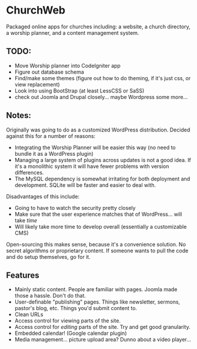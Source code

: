 ChurchWeb
====

Packaged online apps for churches including: a website, a church directory, a worship planner, and a content management system.

TODO:
----

* Move Worship planner into CodeIgniter app
* Figure out database schema
* Find/make some themes (figure out how to do theming, if it's just css, or view replacement)
* Look into using BootStrap (at least LessCSS or SaSS)
* check out Joomla and Drupal closely... maybe Wordpress some more...

Notes:
----

Originally was going to do as a customized WordPress distribution. Decided against this for a number of reasons:

* Integrating the Worship Planner will be easier this way (no need to bundle it as a WordPress plugin)
* Managing a large system of plugins across updates is not a good idea. If it's a monolithic system it will have fewer problems with version differences.
* The MySQL dependency is somewhat irritating for both deployment and development. SQLite will be faster and easier to deal with.

Disadvantages of this include:

* Going to have to watch the security pretty closely
* Make sure that the user experience matches that of WordPress... will take *time*
* Will likely take more time to develop overall (essentially a customizable CMS)

Open-sourcing this makes sense, because it's a convenience solution. No secret algorithms or proprietary content. If someone wants to pull the code and do setup themselves, go for it.

Features
----

* Mainly static content. People are familiar with pages. Joomla made those a hassle. Don't do that.
* User-definable "publishing" pages. Things like newsletter, sermons, pastor's blog, etc. Things you'd submit content to.
* Clean URLs
* Access control for viewing parts of the site.
* Access control for *editing* parts of the site. Try and get good granularity.
* Embedded calendar! (Google calendar plugin)
* Media management... picture upload area? Dunno about a video player...
